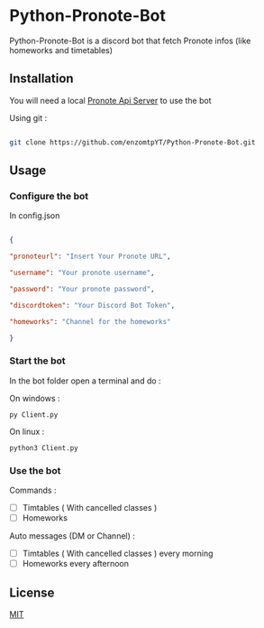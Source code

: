 
# Python-Pronote-Bot

  

Python-Pronote-Bot is a discord bot that fetch Pronote infos (like homeworks and timetables)

  

## Installation

You will need a local [Pronote Api Server](https://github.com/enzomtpYT/pronote-api) to use the bot

Using git :

  

```bash

git clone https://github.com/enzomtpYT/Python-Pronote-Bot.git

```

  

## Usage



### Configure the bot


  In config.json

```json

{

"pronoteurl": "Insert Your Pronote URL",

"username": "Your pronote username",

"password": "Your pronote password",

"discordtoken": "Your Discord Bot Token",

"homeworks": "Channel for the homeworks"

}

```

### Start the bot

  In the bot folder open a terminal and do :
  
  On windows :
```batch
py Client.py
```

On linux :
```batch
python3 Client.py
```

### Use the bot
Commands :

 - [ ] Timtables ( With cancelled classes )
 - [ ] Homeworks
 
 Auto messages (DM or Channel) :
 
 - [ ] Timtables ( With cancelled classes ) every morning
 - [ ] Homeworks every afternoon

## License

[MIT](https://choosealicense.com/licenses/mit/)